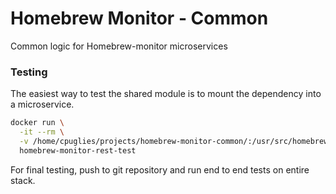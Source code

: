 # Homebrew Monitor - Common

Common logic for Homebrew-monitor microservices

### Testing

The easiest way to test the shared module is to mount the dependency into a microservice.
```bash
docker run \
  -it --rm \
  -v /home/cpuglies/projects/homebrew-monitor-common/:/usr/src/homebrew-monitor-rest/node_modules/homebrew-monitor-common/ \
  homebrew-monitor-rest-test
```

For final testing, push to git repository and run end to end tests on entire stack.